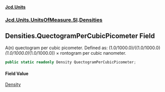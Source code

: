 #### [Jcd.Units](index.md 'index')
### [Jcd.Units.UnitsOfMeasure.SI](Jcd.Units.UnitsOfMeasure.SI.md 'Jcd.Units.UnitsOfMeasure.SI').[Densities](Densities.md 'Jcd.Units.UnitsOfMeasure.SI.Densities')

## Densities.QuectogramPerCubicPicometer Field

A(n) quectogram per cubic picometer. Defined as: (1.0/1000.0)/((1.0/1000.0)*(1.0/1000.0)*(1.0/1000.0)) × rontogram per cubic nanometer.

```csharp
public static readonly Density QuectogramPerCubicPicometer;
```

#### Field Value
[Density](Density.md 'Jcd.Units.UnitTypes.Density')